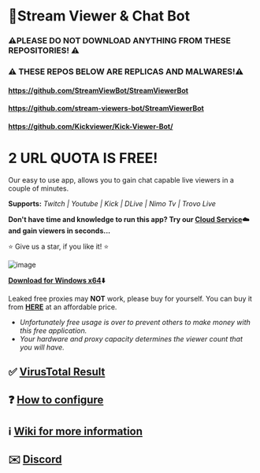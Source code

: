# 🤖Stream Viewer & Chat Bot

### ⚠️PLEASE DO NOT DOWNLOAD ANYTHING FROM THESE REPOSITORIES! ⚠️
### ⚠️ THESE REPOS BELOW ARE REPLICAS AND MALWARES!⚠️
#### https://github.com/StreamViewBot/StreamViewerBot
#### https://github.com/stream-viewers-bot/StreamViewerBot
#### https://github.com/Kickviewer/Kick-Viewer-Bot/

 
# 2 URL QUOTA IS FREE!
Our easy to use app, allows you to gain chat capable live viewers in a couple of minutes.

**Supports:** *Twitch | Youtube | Kick | DLive | Nimo Tv | Trovo Live*

**Don't have time and knowledge to run this app? Try our **[Cloud Service](https://streamviewerbot.com/):cloud:** and gain viewers in seconds...** 

:star: Give us a star, if you like it! :star:

![image](https://github.com/gorkemhacioglu/Stream-Viewer-Chat-Bot/assets/32572262/90eee264-1dbb-4207-aa04-7dc65d05ef30)

**[Download for Windows x64](https://download.streamviewerbot.com/Download/win-x64.zip):arrow_down:**

Leaked free proxies may **NOT** work, please buy for yourself. You can buy it from [**HERE**](https://www.webshare.io/?referral_code=ceuygyx4sir2)
 at an affordable price.
 
* *Unfortunately free usage is over to prevent others to make money with this free application.*
* *Your hardware and proxy capacity determines the viewer count that you will have.*
 
## **:white_check_mark: [VirusTotal Result](https://www.virustotal.com/gui/file/f57747dcb091ceb39461b8586cf0a8574b39728f7e7bfcad2fba9fec73b50833?nocache=1)**
## **:question: [How to configure](https://github.com/gorkemhacioglu/Stream-Viewer-Bot/wiki/Configuration)**
## **:information_source: [Wiki for more information](https://github.com/gorkemhacioglu/Stream-Viewer-Bot/wiki)**
## **:envelope:	 [Discord](https://discord.gg/t9N85a3eVv)**
